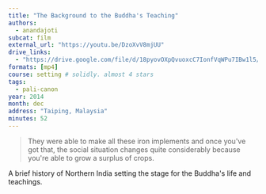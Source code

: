 ```yaml
---
title: "The Background to the Buddha's Teaching"
authors:
  - anandajoti
subcat: film
external_url: "https://youtu.be/DzoXvV8mjUU"
drive_links:
  - "https://drive.google.com/file/d/18pyovOXpQvuoxcC7IonfVqWPu7IBw1l5/view?usp=drivesdk"
formats: [mp4]
course: setting # solidly. almost 4 stars
tags:
  - pali-canon
year: 2014
month: dec
address: "Taiping, Malaysia"
minutes: 52
---
```


> They were able to make all these iron implements and once you've got that, the social situation changes quite considerably because you're able to grow a surplus of crops.

A brief history of Northern India setting the stage for the Buddha's life and teachings.
